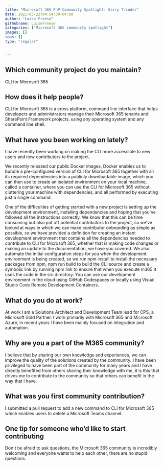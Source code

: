 ```yaml
---
title: "Microsoft 365 PnP Community Spotlight: Garry Trinder"
date: 2021-05-22T04:54:00-04:00
author: "Luise Freese"
githubname: LuiseFreese
categories: ["Microsoft 365 community spotlight"]
images: []
tags: []
type: "regular"


---
```


## Which community project do you maintain? 

CLI for Microsoft 365 

## How does it help people?  

CLI for Microsoft 365 is a cross platform, command line interface that helps developers and administrators manage their Microsoft 365 tenants and SharePoint Framework projects, using any operating system and any command line shell. 

## What have you been working on lately? 

I have recently been working on making the CLI more accessible to new users and new contributors to the project.  
 
We recently released our public Docker images, Docker enables us to bundle a pre-configured version of CLI for Microsoft 365 together with all its required dependencies into a publicly downloadable image, which you can then use to create an isolated environment on your local machine, called a container, where you can use the CLI for Microsoft 365 without cluttering your machine with dependencies, and all performed by executing just a single command. 
 
One of the difficulties of getting started with a new project is setting up the development environment, installing dependencies and hoping that you've followed all the instructions correctly. We know that this can be time consuming but also put off potential contributors to the project, so we've looked at ways in which we can make contributor onboarding as simple as possible, so we have provided a definition for creating an instant development environment that contains all the dependencies needed to contribute to CLI for Microsoft 365, whether that is making code changes or making an update to the documentation, we have you covered. We also automate the initial configuration steps for you when the development environment is being created, so we run npm install to install the necessary packages from npm, npm run build to build the CLI source and create a symbolic link by running npm link to ensure that when you execute m365 it uses the code in the src directory. You can use our development environment in the cloud using GitHub Codespaces or locally using Visual Studio Code Remote Development Containers. 

## What do you do at work? 

At work I am a Solutions Architect and Development Team lead for CPS, a Microsoft Gold Partner. I work primarily with Microsoft 365 and Microsoft Azure, in recent years I have been mainly focused on integration and automation. 

## Why are you a part of the M365 community? 

I believe that by sharing our own knowledge and experiences, we can improve the quality of the solutions created by the community. I have been privileged to have been part of the community for many years and I have directly benefited from others sharing their knowledge with me, it is this that drives me to contribute to the community so that others can benefit in the way that I have. 

## What was you first community contribution? 

I submitted a pull request to add a new command to CLI for Microsoft 365 which enables users to delete a Microsoft Teams channel.

## One tip for someone who’d like to start contributing 

Don't be afraid to ask questions, the Microsoft 365 community is incredibly welcoming and everyone wants to help each other, there are no stupid questions.
